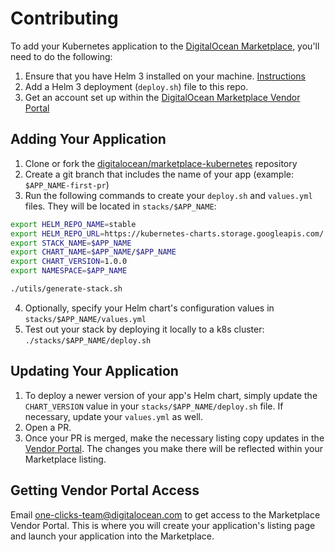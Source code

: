 # Contributing

To add your Kubernetes application to the [DigitalOcean Marketplace](https://marketplace.digitalocean.com/), you'll need to do the following:
1. Ensure that you have Helm 3 installed on your machine. [Instructions](https://helm.sh/docs/intro/install/)
1. Add a Helm 3 deployment (`deploy.sh`) file to this repo.
1. Get an account set up within the [DigitalOcean Marketplace Vendor Portal](https://marketplace.digitalocean.com/vendorportal)

## Adding Your Application
1. Clone or fork the [digitalocean/marketplace-kubernetes](https://github.com/digitalocean/marketplace-kubernetes) repository
1. Create a git branch that includes the name of your app (example: `$APP_NAME-first-pr`)
1. Run the following commands to create your `deploy.sh` and `values.yml` files. They will be located in `stacks/$APP_NAME`:
```bash
export HELM_REPO_NAME=stable
export HELM_REPO_URL=https://kubernetes-charts.storage.googleapis.com/
export STACK_NAME=$APP_NAME
export CHART_NAME=$APP_NAME/$APP_NAME
export CHART_VERSION=1.0.0
export NAMESPACE=$APP_NAME

./utils/generate-stack.sh
```
4. Optionally, specify your Helm chart's configuration values in `stacks/$APP_NAME/values.yml`
5. Test out your stack by deploying it locally to a k8s cluster: `./stacks/$APP_NAME/deploy.sh`

## Updating Your Application
1. To deploy a newer version of your app's Helm chart, simply update the `CHART_VERSION` value in your `stacks/$APP_NAME/deploy.sh` file. If necessary, update your `values.yml` as well.
1. Open a PR.
1. Once your PR is merged, make the necessary listing copy updates in the [Vendor Portal](https://marketplace.digitalocean.com/vendorportal). The changes you make there will be reflected within your Marketplace listing.

## Getting Vendor Portal Access

Email one-clicks-team@digitalocean.com to get access to the Marketplace Vendor Portal. This is where you will create your application's listing page and launch your application into the Marketplace.
